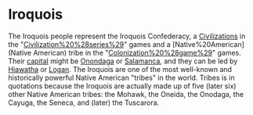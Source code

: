# Iroquois

The Iroquois people represent the Iroquois Confederacy, a [Civilizations](civilization) in the "[Civilization%20%28series%29](Civilization)" games and a [Native%20American](Native American) tribe in the "[Colonization%20%28game%29](Colonization)" games. Their [capital](capital) might be [Onondaga](Onondaga) or [Salamanca](Salamanca), and they can be led by [Hiawatha](Hiawatha) or [Logan](Logan).
The Iroquois are one of the most well-known and historically powerful Native American "tribes" in the world. Tribes is in quotations because the Iroquois are actually made up of five (later six) other Native American tribes: the Mohawk, the Oneida, the Onodaga, the Cayuga, the Seneca, and (later) the Tuscarora.
